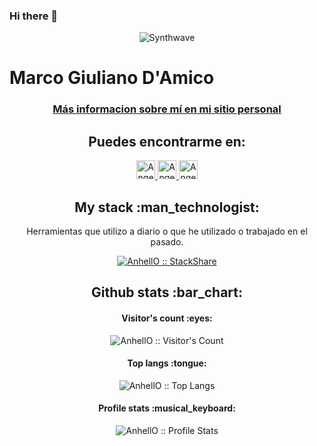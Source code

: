 ### Hi there 👋

<!--
**GDeDev/GDeDev** is a ✨ _special_ ✨ repository because its `README.md` (this file) appears on your GitHub profile.

Here are some ideas to get you started:

- 🔭 I’m currently working on ...
- 🌱 I’m currently learning ...
- 👯 I’m looking to collaborate on ...
- 🤔 I’m looking for help with ...
- 💬 Ask me about ...
- 📫 How to reach me: ...
- 😄 Pronouns: ...
- ⚡ Fun fact: ...
-->
 <p align="center"><img src="https://i1.wp.com/68.media.tumblr.com/52b37ee624e11ec98a87c30113fa1509/tumblr_ofj89xJhTr1u6l4wto2_500.gif?resize=486%2C206&ssl=1" alt="Synthwave" ></p>

# Marco Giuliano D'Amico

<h3 align="center">  <a href="http://personal-website-eta-two.vercel.app/"> Más informacion sobre mí en mi sitio personal  </a> </h3>

<h2 align="center">Puedes encontrarme en: </h2>

<p align="center">
  <a href="https://dev.to/anhello">
    <img src="https://upload.wikimedia.org/wikipedia/commons/thumb/b/b1/Medium_logo_Wordmark_Black.svg/1280px-Medium_logo_Wordmark_Black.svg.png" alt="Angel Santiago Jaime Zavala's DEV Profile" height="30" width="30">
  </a>

  <a href="https://www.linkedin.com/in/angel-santiago-jaime-zavala-601813199/">
    <img src="https://www.vectorlogo.zone/logos/linkedin/linkedin-icon.svg" alt="Angel Santiago Jaime Zavala's LinkedIn Profile" height="30" width="30">
  </a>

  <a href="https://stackoverflow.com/users/2946413/angel-santiago-jaime-zavala?tab=profile">
    <img src="https://www.vectorlogo.zone/logos/stackoverflow/stackoverflow-icon.svg" alt="Angel Santiago Jaime Zavala's Stack Overflow Profile" height="30" width="30">
  </a>

  

<h2 align="center">My stack :man_technologist:</h2>

<p align="center">Herramientas que utilizo a diario o que he utilizado o trabajado en el pasado.</p>
<p align="center">
  <a href="https://stackshare.io/anhello/my-personal-stack">
    <img src="http://img.shields.io/badge/tech-stack-0690fa.svg?style=flat" alt="AnhellO :: StackShare" />
  </a>
</p>

<h2 align="center">Github stats :bar_chart:</h2>

<h4 align="center">Visitor's count :eyes:</h4>

<p align="center"><img src="https://profile-counter.glitch.me/{GDeDev}/count.svg" alt="AnhellO :: Visitor's Count" /></p>

<h4 align="center">Top langs :tongue:</h4>

<p align="center"><img src="https://github-readme-stats.vercel.app/api/top-langs/?username=GDeDev&langs_count=10&theme=tokyonight&layout=compact" alt="AnhellO :: Top Langs" /></p>

<h4 align="center">Profile stats :musical_keyboard:</h4>

<p align="center"><img src="https://github-readme-stats.vercel.app/api?username=GDeDev&show_icons=true&theme=synthwave" alt="AnhellO :: Profile Stats" /></p>






